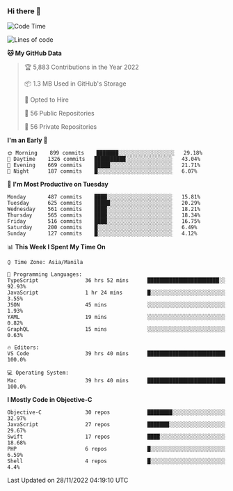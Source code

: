 ### Hi there 👋

<!--START_SECTION:waka-->
![Code Time](http://img.shields.io/badge/Code%20Time-3%2C424%20hrs%2013%20mins-blue)

![Lines of code](https://img.shields.io/badge/From%20Hello%20World%20I%27ve%20Written-2%20Million%20lines%20of%20code-blue)

**🐱 My GitHub Data** 

> 🏆 5,883 Contributions in the Year 2022
 > 
> 📦 1.3 MB Used in GitHub's Storage 
 > 
> 💼 Opted to Hire
 > 
> 📜 56 Public Repositories 
 > 
> 🔑 56 Private Repositories  
 > 
**I'm an Early 🐤** 

```text
🌞 Morning    899 commits    ███████░░░░░░░░░░░░░░░░░░   29.18% 
🌆 Daytime    1326 commits   ██████████░░░░░░░░░░░░░░░   43.04% 
🌃 Evening    669 commits    █████░░░░░░░░░░░░░░░░░░░░   21.71% 
🌙 Night      187 commits    █░░░░░░░░░░░░░░░░░░░░░░░░   6.07%

```
📅 **I'm Most Productive on Tuesday** 

```text
Monday       487 commits    ████░░░░░░░░░░░░░░░░░░░░░   15.81% 
Tuesday      625 commits    █████░░░░░░░░░░░░░░░░░░░░   20.29% 
Wednesday    561 commits    ████░░░░░░░░░░░░░░░░░░░░░   18.21% 
Thursday     565 commits    ████░░░░░░░░░░░░░░░░░░░░░   18.34% 
Friday       516 commits    ████░░░░░░░░░░░░░░░░░░░░░   16.75% 
Saturday     200 commits    █░░░░░░░░░░░░░░░░░░░░░░░░   6.49% 
Sunday       127 commits    █░░░░░░░░░░░░░░░░░░░░░░░░   4.12%

```


📊 **This Week I Spent My Time On** 

```text
⌚︎ Time Zone: Asia/Manila

💬 Programming Languages: 
TypeScript               36 hrs 52 mins      ███████████████████████░░   92.93% 
JavaScript               1 hr 24 mins        █░░░░░░░░░░░░░░░░░░░░░░░░   3.55% 
JSON                     45 mins             ░░░░░░░░░░░░░░░░░░░░░░░░░   1.93% 
YAML                     19 mins             ░░░░░░░░░░░░░░░░░░░░░░░░░   0.82% 
GraphQL                  15 mins             ░░░░░░░░░░░░░░░░░░░░░░░░░   0.63%

🔥 Editors: 
VS Code                  39 hrs 40 mins      █████████████████████████   100.0%

💻 Operating System: 
Mac                      39 hrs 40 mins      █████████████████████████   100.0%

```

**I Mostly Code in Objective-C** 

```text
Objective-C              30 repos            ████████░░░░░░░░░░░░░░░░░   32.97% 
JavaScript               27 repos            ███████░░░░░░░░░░░░░░░░░░   29.67% 
Swift                    17 repos            ████░░░░░░░░░░░░░░░░░░░░░   18.68% 
PHP                      6 repos             █░░░░░░░░░░░░░░░░░░░░░░░░   6.59% 
Shell                    4 repos             █░░░░░░░░░░░░░░░░░░░░░░░░   4.4%

```



 Last Updated on 28/11/2022 04:19:10 UTC
<!--END_SECTION:waka-->


<!--
**rad182/rad182** is a ✨ _special_ ✨ repository because its `README.md` (this file) appears on your GitHub profile.

Here are some ideas to get you started:

- 🔭 I’m currently working on ...
- 🌱 I’m currently learning ...
- 👯 I’m looking to collaborate on ...
- 🤔 I’m looking for help with ...
- 💬 Ask me about ...
- 📫 How to reach me: ...
- 😄 Pronouns: ...
- ⚡ Fun fact: ...
-->
